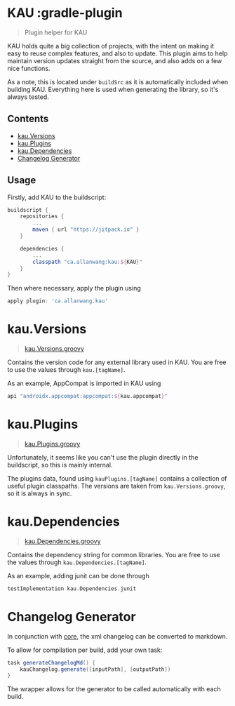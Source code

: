 # KAU :gradle-plugin

> Plugin helper for KAU

KAU holds quite a big collection of projects, with the intent on making it easy to reuse complex features, and also to update.
This plugin aims to help maintain version updates straight from the source, and also adds on a few nice functions.

As a note, this is located under `buildSrc` as it is automatically included when building KAU.
Everything here is used when generating the library, so it's always tested.

## Contents
* [kau.Versions](#versions)
* [kau.Plugins](#plugins)
* [kau.Dependencies](#dependencies)
* [Changelog Generator](#changelog-generator)

## Usage

Firstly, add KAU to the buildscript:

```gradle
buildscript {
    repositories {
        ...
        maven { url "https://jitpack.io" }
    }

    dependencies {
        ...
        classpath "ca.allanwang:kau:${KAU}"
    }
}
```

Then where necessary, apply the plugin using

```gradle
apply plugin: 'ca.allanwang.kau'
```

# kau.Versions

> [kau.Versions.groovy](/buildSrc/src/main/groovy/ca/allanwang/kau/Versions.groovy)

Contains the version code for any external library used in KAU.
You are free to use the values through `kau.[tagName]`.

As an example, AppCompat is imported in KAU using

```gradle
api "androidx.appcompat:appcompat:${kau.appcompat}"
```

# kau.Plugins

> [kau.Plugins.groovy](/buildSrc/src/main/groovy/ca/allanwang/kau/Plugins.groovy)

Unfortunately, it seems like you can't use the plugin directly in the buildscript, so this is mainly internal.

The plugins data, found using `kauPlugins.[tagName]` contains a collection of useful plugin classpaths.
The versions are taken from `kau.Versions.groovy`, so it is always in sync.

# kau.Dependencies

> [kau.Dependencies.groovy](/buildSrc/src/main/groovy/ca/allanwang/kau/Dependencies.groovy)

Contains the dependency string for common libraries.
You are free to use the values through `kau.Dependencies.[tagName]`.

As an example, adding junit can be done through

```gradle
testImplementation kau.Dependencies.junit
```

# Changelog Generator

In conjunction with [core](/core#changelog-xml), 
the xml changelog can be converted to markdown.

To allow for compilation per build, add your own task:

```gradle
task generateChangelogMd() {
    kauChangelog.generate([inputPath], [outputPath])
}
```

The wrapper allows for the generator to be called automatically with each build.



